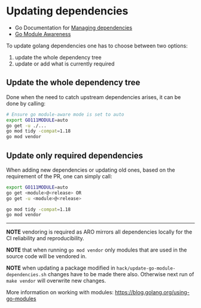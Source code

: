 # Updating dependencies

  - Go Documentation for [Managing dependencies](https://go.dev/doc/modules/managing-dependencies)
  - [Go Module Awareness](https://go.dev/blog/go116-module-changes)

To update golang dependencies one has to choose between two options:

1) update the whole dependency tree
2) update or add what is currently required


## Update the whole dependency tree

Done when the need to catch upstream dependencies arises, it can be done by
calling:

```bash
# Ensure go module-aware mode is set to auto
export GO111MODULE=auto
go get -u ./...
go mod tidy -compat=1.18
go mod vendor
```

## Update only required dependencies

When adding new dependencies or updating old ones, based on the requirement of
the PR, one can simply call:

```bash
export GO111MODULE=auto
go get <module>@<release> OR
go get -u <module>@<release>

go mod tidy -compat=1.18
go mod vendor
```

---

**NOTE** vendoring is required as ARO mirrors all dependencies locally for the CI reliability
and reproducibility.

**NOTE** that when running `go mod vendor` only modules that are used in the
source code will be vendored in.

**NOTE** when updating a package modified in `hack/update-go-module-dependencies.sh`
changes have to be made there also. Otherwise next run of `make vendor` will
overwrite new changes.

More information on working with modules: https://blog.golang.org/using-go-modules
